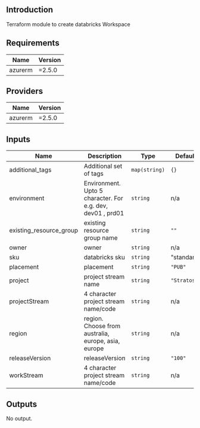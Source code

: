 ## Introduction 
Terraform module to create databricks Workspace


## Requirements

| Name | Version |
|------|---------|
| azurerm | =2.5.0 |

## Providers

| Name | Version |
|------|---------|
| azurerm | =2.5.0 |

## Inputs

| Name | Description | Type | Default | Required |
|------|-------------|------|---------|:--------:|
| additional\_tags | Additional set of tags | `map(string)` | `{}` | no |
| environment | Environment. Upto 5 character. For e.g. dev, dev01 , prd01 | `string` | n/a | yes |
| existing\_resource\_group | existing resource group name | `string` | `""` | no |
| owner | owner | `string` | n/a | yes |
| sku | databricks sku | `string` | "standard" | yes |
| placement | placement | `string` | `"PUB"` | no |
| project | project stream name | `string` | `"Stratos"` | no |
| projectStream | 4 character project stream name/code | `string` | n/a | yes |
| region | region. Choose from australia, europe, asia, europe | `string` | n/a | yes |
| releaseVersion | releaseVersion | `string` | `"100"` | no |
| workStream | 4 character project stream name/code | `string` | n/a | yes |

## Outputs

No output.

